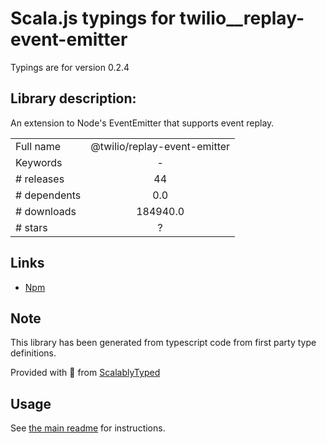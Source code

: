 
# Scala.js typings for twilio__replay-event-emitter

Typings are for version 0.2.4

## Library description:
An extension to Node's EventEmitter that supports event replay.

|                    |                 |
| ------------------ | :-------------: |
| Full name          | @twilio/replay-event-emitter |
| Keywords           | - |
| # releases         | 44 |
| # dependents       | 0.0 |
| # downloads        | 184940.0 |
| # stars            | ? |

## Links
- [Npm](https://www.npmjs.com/package/%40twilio%2Freplay-event-emitter)
    


## Note
This library has been generated from typescript code from first party type definitions.

Provided with :purple_heart: from [ScalablyTyped](https://github.com/oyvindberg/ScalablyTyped)

## Usage
See [the main readme](../../readme.md) for instructions.


